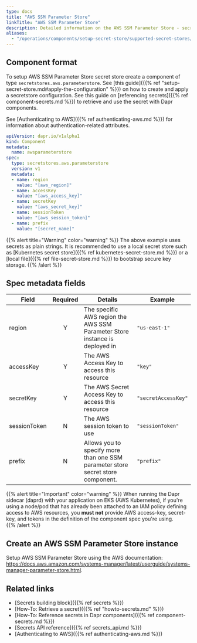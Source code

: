 ```yaml
---
type: docs
title: "AWS SSM Parameter Store"
linkTitle: "AWS SSM Parameter Store"
description: Detailed information on the AWS SSM Parameter Store - secret store component
aliases:
  - "/operations/components/setup-secret-store/supported-secret-stores/aws-parameter-store/"
---
```


## Component format

To setup AWS SSM Parameter Store secret store create a component of type `secretstores.aws.parameterstore`. See [this guide]({{% ref "setup-secret-store.md#apply-the-configuration" %}}) on how to create and apply a secretstore configuration. See this guide on [referencing secrets]({{% ref component-secrets.md %}}) to retrieve and use the secret with Dapr components.

See [Authenticating to AWS]({{% ref authenticating-aws.md %}}) for information about authentication-related attributes.

```yaml
apiVersion: dapr.io/v1alpha1
kind: Component
metadata:
  name: awsparameterstore
spec:
  type: secretstores.aws.parameterstore
  version: v1
  metadata:
  - name: region
    value: "[aws_region]"
  - name: accessKey
    value: "[aws_access_key]"
  - name: secretKey
    value: "[aws_secret_key]"
  - name: sessionToken
    value: "[aws_session_token]"
  - name: prefix
    value: "[secret_name]"
```
{{% alert title="Warning" color="warning" %}}
The above example uses secrets as plain strings. It is recommended to use a local secret store such as [Kubernetes secret store]({{% ref kubernetes-secret-store.md %}}) or a [local file]({{% ref file-secret-store.md %}}) to bootstrap secure key storage.
{{% /alert %}}

## Spec metadata fields

| Field              | Required | Details                                                                 | Example             |
|--------------------|:--------:|-------------------------------------------------------------------------|---------------------|
| region             | Y        | The specific AWS region the AWS SSM Parameter Store instance is deployed in | `"us-east-1"`       |
| accessKey          | Y        | The AWS Access Key to access this resource                              | `"key"`             |
| secretKey          | Y        | The AWS Secret Access Key to access this resource                       | `"secretAccessKey"` |
| sessionToken       | N        | The AWS session token to use                                            | `"sessionToken"`    |
| prefix             | N        | Allows you to specify more than one SSM parameter store secret store component. | `"prefix"` |

{{% alert title="Important" color="warning" %}}
When running the Dapr sidecar (daprd) with your application on EKS (AWS Kubernetes), if you're using a node/pod that has already been attached to an IAM policy defining access to AWS resources, you **must not** provide AWS access-key, secret-key, and tokens in the definition of the component spec you're using.  
{{% /alert %}}

## Create an AWS SSM Parameter Store instance

Setup AWS SSM Parameter Store using the AWS documentation: https://docs.aws.amazon.com/systems-manager/latest/userguide/systems-manager-parameter-store.html.

## Related links
- [Secrets building block]({{% ref secrets %}})
- [How-To: Retrieve a secret]({{% ref "howto-secrets.md" %}})
- [How-To: Reference secrets in Dapr components]({{% ref component-secrets.md %}})
- [Secrets API reference]({{% ref secrets_api.md %}})
- [Authenticating to AWS]({{% ref authenticating-aws.md %}})
